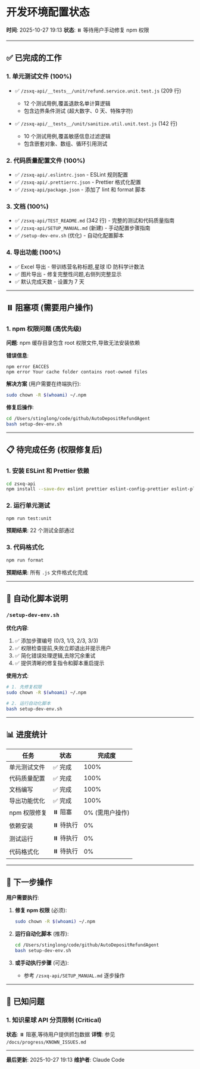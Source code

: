 # 开发环境配置状态

**时间**: 2025-10-27 19:13
**状态**: ⏸️  等待用户手动修复 npm 权限

---

## ✅ 已完成的工作

### 1. 单元测试文件 (100%)
- ✅ `/zsxq-api/__tests__/unit/refund.service.unit.test.js` (209 行)
  - 12 个测试用例,覆盖退款名单计算逻辑
  - 包含边界条件测试 (超大数字、0 天、特殊字符)

- ✅ `/zsxq-api/__tests__/unit/sanitize.util.unit.test.js` (142 行)
  - 10 个测试用例,覆盖敏感信息过滤逻辑
  - 包含嵌套对象、数组、循环引用测试

### 2. 代码质量配置文件 (100%)
- ✅ `/zsxq-api/.eslintrc.json` - ESLint 规则配置
- ✅ `/zsxq-api/.prettierrc.json` - Prettier 格式化配置
- ✅ `/zsxq-api/package.json` - 添加了 lint 和 format 脚本

### 3. 文档 (100%)
- ✅ `/zsxq-api/TEST_README.md` (342 行) - 完整的测试和代码质量指南
- ✅ `/zsxq-api/SETUP_MANUAL.md` (新建) - 手动配置步骤指南
- ✅ `/setup-dev-env.sh` (优化) - 自动化配置脚本

### 4. 导出功能 (100%)
- ✅ Excel 导出 - 带训练营名称标题,星球 ID 防科学计数法
- ✅ 图片导出 - 修复完整性问题,右侧列完整显示
- ✅ 默认完成天数 - 设置为 7 天

---

## ⏸️  阻塞项 (需要用户操作)

### 1. npm 权限问题 (高优先级)

**问题**: npm 缓存目录包含 root 权限文件,导致无法安装依赖

**错误信息**:
```
npm error EACCES
npm error Your cache folder contains root-owned files
```

**解决方案** (用户需要在终端执行):
```bash
sudo chown -R $(whoami) ~/.npm
```

**修复后操作**:
```bash
cd /Users/stinglong/code/github/AutoDepositRefundAgent
bash setup-dev-env.sh
```

---

## 📋 待完成任务 (权限修复后)

### 1. 安装 ESLint 和 Prettier 依赖
```bash
cd zsxq-api
npm install --save-dev eslint prettier eslint-config-prettier eslint-plugin-prettier
```

### 2. 运行单元测试
```bash
npm run test:unit
```

**预期结果**: 22 个测试全部通过

### 3. 代码格式化
```bash
npm run format
```

**预期结果**: 所有 `.js` 文件格式化完成

---

## 🔧 自动化脚本说明

### `/setup-dev-env.sh`

**优化内容**:
1. ✅ 添加步骤编号 (0/3, 1/3, 2/3, 3/3)
2. ✅ 权限检查提前,失败立即退出并提示用户
3. ✅ 简化错误处理逻辑,去除冗余重试
4. ✅ 提供清晰的修复指令和脚本重启提示

**使用方式**:
```bash
# 1. 先修复权限
sudo chown -R $(whoami) ~/.npm

# 2. 运行自动化脚本
bash setup-dev-env.sh
```

---

## 📊 进度统计

| 任务 | 状态 | 完成度 |
|------|------|--------|
| 单元测试文件 | ✅ 完成 | 100% |
| 代码质量配置 | ✅ 完成 | 100% |
| 文档编写 | ✅ 完成 | 100% |
| 导出功能优化 | ✅ 完成 | 100% |
| npm 权限修复 | ⏸️  阻塞 | 0% (需用户操作) |
| 依赖安装 | ⏸️  待执行 | 0% |
| 测试运行 | ⏸️  待执行 | 0% |
| 代码格式化 | ⏸️  待执行 | 0% |

---

## 📝 下一步操作

**用户需要执行**:

1. **修复 npm 权限** (必须):
   ```bash
   sudo chown -R $(whoami) ~/.npm
   ```

2. **运行自动化脚本** (推荐):
   ```bash
   cd /Users/stinglong/code/github/AutoDepositRefundAgent
   bash setup-dev-env.sh
   ```

3. **或手动执行步骤** (可选):
   - 参考 `/zsxq-api/SETUP_MANUAL.md` 逐步操作

---

## 🐛 已知问题

### 1. 知识星球 API 分页限制 (Critical)
**状态**: ⏸️  阻塞,等待用户提供抓包数据
**详情**: 参见 `/docs/progress/KNOWN_ISSUES.md`

---

**最后更新**: 2025-10-27 19:13
**维护者**: Claude Code
